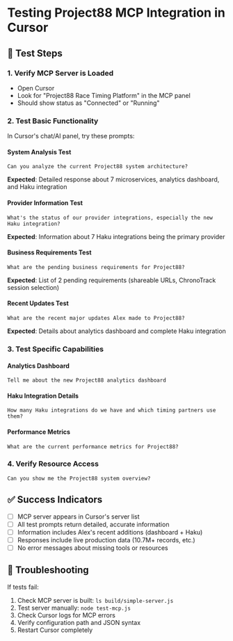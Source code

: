 # Testing Project88 MCP Integration in Cursor

## 🧪 **Test Steps**

### 1. **Verify MCP Server is Loaded**
- Open Cursor
- Look for "Project88 Race Timing Platform" in the MCP panel
- Should show status as "Connected" or "Running"

### 2. **Test Basic Functionality**
In Cursor's chat/AI panel, try these prompts:

#### **System Analysis Test**
```
Can you analyze the current Project88 system architecture?
```
**Expected**: Detailed response about 7 microservices, analytics dashboard, and Haku integration

#### **Provider Information Test**
```
What's the status of our provider integrations, especially the new Haku integration?
```
**Expected**: Information about 7 Haku integrations being the primary provider

#### **Business Requirements Test**
```
What are the pending business requirements for Project88?
```
**Expected**: List of 2 pending requirements (shareable URLs, ChronoTrack session selection)

#### **Recent Updates Test**
```
What are the recent major updates Alex made to Project88?
```
**Expected**: Details about analytics dashboard and complete Haku integration

### 3. **Test Specific Capabilities**

#### **Analytics Dashboard**
```
Tell me about the new Project88 analytics dashboard
```

#### **Haku Integration Details**
```
How many Haku integrations do we have and which timing partners use them?
```

#### **Performance Metrics**
```
What are the current performance metrics for Project88?
```

### 4. **Verify Resource Access**
```
Can you show me the Project88 system overview?
```

## ✅ **Success Indicators**

- [ ] MCP server appears in Cursor's server list
- [ ] All test prompts return detailed, accurate information
- [ ] Information includes Alex's recent additions (dashboard + Haku)
- [ ] Responses include live production data (10.7M+ records, etc.)
- [ ] No error messages about missing tools or resources

## 🚨 **Troubleshooting**

If tests fail:
1. Check MCP server is built: `ls build/simple-server.js`
2. Test server manually: `node test-mcp.js`
3. Check Cursor logs for MCP errors
4. Verify configuration path and JSON syntax
5. Restart Cursor completely 